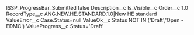 <?xml version="1.0" encoding="UTF-8"?>
<CustomMetadata xmlns="http://soap.sforce.com/2006/04/metadata" xmlns:xsi="http://www.w3.org/2001/XMLSchema-instance" xmlns:xsd="http://www.w3.org/2001/XMLSchema">
    <label>ISSP_ProgressBar_Submitted</label>
    <protected>false</protected>
    <values>
        <field>Description__c</field>
        <value xsi:nil="true"/>
    </values>
    <values>
        <field>Is_Visible__c</field>
        <value xsi:nil="true"/>
    </values>
    <values>
        <field>Order__c</field>
        <value xsi:type="xsd:double">1.0</value>
    </values>
    <values>
        <field>RecordType__c</field>
        <value xsi:type="xsd:string">ANG.NEW.HE.STANDARD.1.0|New HE standard</value>
    </values>
    <values>
        <field>ValueError__c</field>
        <value xsi:type="xsd:string">Case.Status=null</value>
    </values>
    <values>
        <field>ValueOk__c</field>
        <value xsi:type="xsd:string">Status NOT IN (&apos;Draft&apos;,&apos;Open - EDMC&apos;)</value>
    </values>
    <values>
        <field>ValueProgress__c</field>
        <value xsi:type="xsd:string">Status=&apos;Draft&apos;</value>
    </values>
</CustomMetadata>
